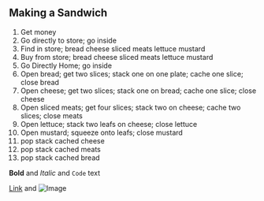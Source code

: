## Making a Sandwich

1. Get money
2. Go directly to store; go inside
3. Find in store; bread cheese sliced meats lettuce mustard
4. Buy from store; bread cheese sliced meats lettuce mustard
5. Go Directly Home; go inside
6. Open bread; get two slices; stack one on one plate; cache one slice; close bread
7. Open cheese; get two slices; stack one on bread; cache one slice; close cheese
8. Open sliced meats; get four slices; stack two on cheese; cache two slices; close meats
9. Open lettuce; stack two leafs on cheese; close lettuce
10. Open mustard; squeeze onto leafs; close mustard
11. pop stack cached cheese
12. pop stack cached meats
13. pop stack cached bread


**Bold** and _Italic_ and `Code` text

[Link](url) and ![Image](src)
```
